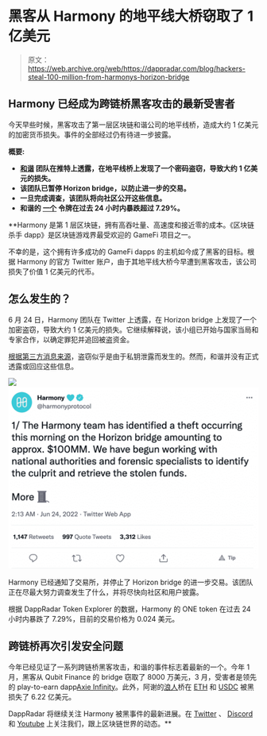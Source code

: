 # 黑客从 Harmony 的地平线大桥窃取了 1 亿美元

> 原文：<https://web.archive.org/web/https://dappradar.com/blog/hackers-steal-100-million-from-harmonys-horizon-bridge>

## Harmony 已经成为跨链桥黑客攻击的最新受害者

今天早些时候，黑客攻击了第一层区块链和谐公司的地平线桥，造成大约 1 亿美元的加密货币损失。事件的全部经过仍有待进一步披露。

**概要:**

*   **[**和谐**](https://web.archive.org/web/20220813153716/https://dappradar.com/rankings/protocol/harmony) **团队在推特上透露，在地平线桥上发现了一个密码盗窃，导致大约 1 亿美元的损失。****
*   **该团队已暂停 Horizon bridge，以防止进一步的交易。**
*   ****一旦完成调查，该团队将向社区公开这些信息。****
*   ****和谐的** [**一个**](https://web.archive.org/web/20220813153716/https://dappradar.com/hub/token/eth/ONE/ETH?from=0x68ac1affe00cf64ebc71e7e835a6871a379c5587) **令牌在过去 24 小时内暴跌超过 7.29%。****

 **Harmony 是第 1 层区块链，拥有高吞吐量、高速度和接近零的成本。《区块链杀手 dapp》是区块链游戏界最受欢迎的 GameFi 项目之一。

不幸的是，这个拥有许多成功的 GameFi dapps 的主机如今成了黑客的目标。根据 Harmony 的官方 Twitter 账户，由于其地平线大桥今早遭到黑客攻击，该公司损失了价值 1 亿美元的代币。

## 怎么发生的？

6 月 24 日，Harmony 团队在 Twitter 上透露，在 Horizon bridge 上发现了一个加密盗窃，导致大约 1 亿美元的损失。它继续解释说，该小组已开始与国家当局和专家合作，以确定罪犯并追回被盗资金。

[根据第三方消息来源](https://web.archive.org/web/20220813153716/https://www.bloomberg.com/news/articles/2022-06-24/crypto-bridge-horizon-is-hacked-for-100-million)，盗窃似乎是由于私钥泄露而发生的。然而，和谐并没有正式透露或回应这些信息。

![](img/655bb14e1f463114325abbcf16049b57.png)![](img/62d7998946d82043c26f2a6156cfa192.png)

Harmony 已经通知了交易所，并停止了 Horizon bridge 的进一步交易。该团队正在尽最大努力调查发生了什么，并将尽快向社区和用户披露。

根据 DappRadar Token Explorer 的数据，Harmony 的 ONE token 在过去 24 小时内暴跌了 7.29%，目前的交易价格为 0.024 美元。

## 跨链桥再次引发安全问题

今年已经见证了一系列跨链桥黑客攻击，和谐的事件标志着最新的一个。今年 1 月，黑客从 Qubit Finance 的 bridge 窃取了 8000 万美元，3 月，受害者是领先的 play-to-earn dapp[Axie Infinity](https://web.archive.org/web/20220813153716/https://dappradar.com/ronin/games/axie-infinity)。此外，阿谢的[浪人](https://web.archive.org/web/20220813153716/https://dappradar.com/rankings/protocol/ronin)桥在 [ETH](https://web.archive.org/web/20220813153716/https://dappradar.com/hub/token/eth/ETH) 和 [USDC](https://web.archive.org/web/20220813153716/https://dappradar.com/hub/token/eth/USDC?from=0xa0b86991c6218b36c1d19d4a2e9eb0ce3606eb48) 被黑损失了 6.22 亿美元。

DappRadar 将继续关注 Harmony 被黑事件的最新进展。在 [Twitter](https://web.archive.org/web/20220813153716/https://twitter.com/dappradar) 、 [Discord](https://web.archive.org/web/20220813153716/https://discord.gg/4ybbssrHkm) 和 [Youtube](https://web.archive.org/web/20220813153716/https://www.youtube.com/c/DappRadar) 上关注我们，跟上区块链世界的动态。**